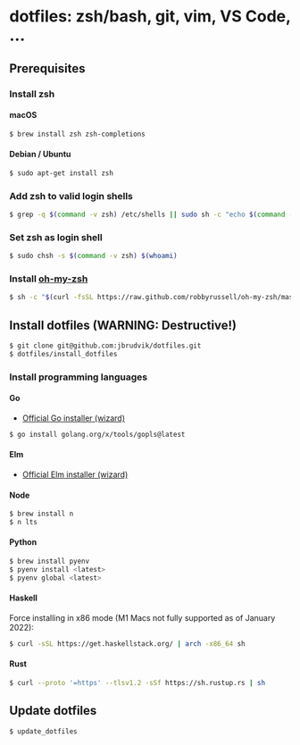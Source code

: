 # dotfiles: zsh/bash, git, vim, VS Code, ...

## Prerequisites

### Install zsh

#### macOS

```sh
$ brew install zsh zsh-completions
```

#### Debian / Ubuntu

```sh
$ sudo apt-get install zsh
```

### Add zsh to valid login shells

```sh
$ grep -q $(command -v zsh) /etc/shells || sudo sh -c "echo $(command -v zsh) >> /etc/shells"
```

### Set zsh as login shell

```sh
$ sudo chsh -s $(command -v zsh) $(whoami)
```

### Install [oh-my-zsh](https://ohmyz.sh)

```sh
$ sh -c "$(curl -fsSL https://raw.github.com/robbyrussell/oh-my-zsh/master/tools/install.sh)"
```

## Install dotfiles (WARNING: Destructive!)

```sh
$ git clone git@github.com:jbrudvik/dotfiles.git
$ dotfiles/install_dotfiles
```

### Install programming languages

#### Go

- [Official Go installer (wizard)](https://go.dev/doc/install)

```sh
$ go install golang.org/x/tools/gopls@latest
```

#### Elm

- [Official Elm installer (wizard)](https://guide.elm-lang.org/install/elm.html)

#### Node

```sh
$ brew install n
$ n lts
```

#### Python

```sh
$ brew install pyenv
$ pyenv install <latest>
$ pyenv global <latest>
```

#### Haskell

Force installing in x86 mode (M1 Macs not fully supported as of January 2022):

```sh
$ curl -sSL https://get.haskellstack.org/ | arch -x86_64 sh
```

#### Rust

```sh
$ curl --proto '=https' --tlsv1.2 -sSf https://sh.rustup.rs | sh
```

## Update dotfiles

```sh
$ update_dotfiles
```
